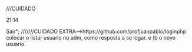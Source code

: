 <?php

    session_start();

    include_once("../conexao/conexao.php");

    //Verifica se os campos possuem dados 

    if((isset($_POST['txt_usuario'])) && (isset($_POST['txt_senha']))){

        $usuario = mysqli_real_escape_string($con, $_POST['txt_usuario']); //Escapar de caracteres especiais, como aspas, prevenindo SQL injection

        $senha = mysqli_real_escape_string($con, $_POST['txt_senha']);

        $senha = md5($senha);

        

        $result_usuario = "SELECT * FROM tblusuarios WHERE email = '$usuario' && senha = '$senha'";

        $resultado_usuario = mysqli_query($con, $result_usuario);

        $resultado = mysqli_fetch_assoc($resultado_usuario);

        

        //Encontrando um usuário na tabela usuario com os mesmos dados digitado pelo usuario

        if(isset($resultado)){

            $_SESSION['usuarioId']      = $resultado['id'];

            $_SESSION['usuarioNome']    = $resultado['nome'];

            $_SESSION['idnivelacesso']  = $resultado['idnivelacesso'];

            $_SESSION['usuarioEmail']   = $resultado['email'];

            

            

            if($_SESSION['idnivelacesso'] == "1"){

                header("Location: administrativo.php");

            }elseif($_SESSION['idnivelacesso'] == "2"){

                header("Location: colaborador.php");

            }elseif($_SESSION['idnivelacesso'] == "3"){

                header("Location: fornecedor.php");

            }else{

                $_SESSION['loginErro'] = "Erro - Entre em contato juan@gmail.com";

                header("Location: login.php");

            }

        }else{

            $_SESSION['loginErro'] = "Usuário ou senha inválido";

            header("Location: login.php");

        }

    }else{

        $_SESSION['loginErro'] = "Usuário ou senha inválido";

        header("Location: login.php");

    }

?>




///CUIDADO



21:14
<?php



session_start();

include('../conexao/conexao.php');



echo "Olá - ".$_SESSION['usuarioNome'];



echo "<a href='sair.php'>Sair</a>";





///////CUIDADO

EXTRA-->https://github.com/profjuanpablo/loginphp



colocar o listar usuario no adm, como resposta a se logar. e tb o novo usuario.
